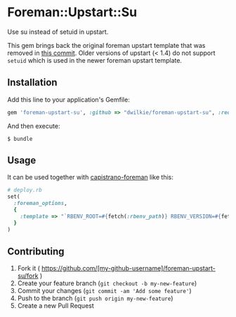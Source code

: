 # Foreman::Upstart::Su

Use su instead of setuid in upstart.

This gem brings back the original foreman upstart template that was removed in [this commit](https://github.com/ddollar/foreman/commit/c039f379ff1b6eb87673aa73a3548ba20d1722e4). Older versions of upstart (< 1.4) do not support `setuid` which is used in the newer foreman upstart template.

## Installation

Add this line to your application's Gemfile:

```ruby
gem 'foreman-upstart-su', :github => "dwilkie/foreman-upstart-su", :require => false
```

And then execute:

    $ bundle

## Usage

It can be used together with [capistrano-foreman](https://github.com/hyperoslo/capistrano-foreman) like this:

```ruby
# deploy.rb
set(
  :foreman_options,
  {
    :template => "`RBENV_ROOT=#{fetch(:rbenv_path)} RBENV_VERSION=#{fetch(:rbenv_ruby)} #{fetch(:rbenv_path)}/bin/rbenv exec bundle show foreman-upstart-su`/data/export/upstartsu"
  }
)
```

## Contributing

1. Fork it ( https://github.com/[my-github-username]/foreman-upstart-su/fork )
2. Create your feature branch (`git checkout -b my-new-feature`)
3. Commit your changes (`git commit -am 'Add some feature'`)
4. Push to the branch (`git push origin my-new-feature`)
5. Create a new Pull Request
